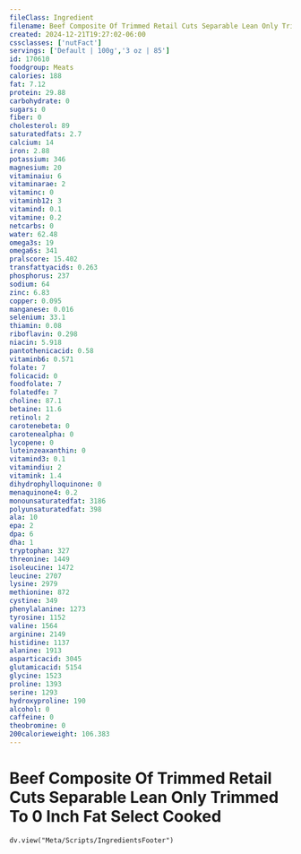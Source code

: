 ```yaml
---
fileClass: Ingredient
filename: Beef Composite Of Trimmed Retail Cuts Separable Lean Only Trimmed To 0 Inch Fat Select Cooked
created: 2024-12-21T19:27:02-06:00
cssclasses: ['nutFact']
servings: ['Default | 100g','3 oz | 85']
id: 170610
foodgroup: Meats
calories: 188
fat: 7.12
protein: 29.88
carbohydrate: 0
sugars: 0
fiber: 0
cholesterol: 89
saturatedfats: 2.7
calcium: 14
iron: 2.88
potassium: 346
magnesium: 20
vitaminaiu: 6
vitaminarae: 2
vitaminc: 0
vitaminb12: 3
vitamind: 0.1
vitamine: 0.2
netcarbs: 0
water: 62.48
omega3s: 19
omega6s: 341
pralscore: 15.402
transfattyacids: 0.263
phosphorus: 237
sodium: 64
zinc: 6.83
copper: 0.095
manganese: 0.016
selenium: 33.1
thiamin: 0.08
riboflavin: 0.298
niacin: 5.918
pantothenicacid: 0.58
vitaminb6: 0.571
folate: 7
folicacid: 0
foodfolate: 7
folatedfe: 7
choline: 87.1
betaine: 11.6
retinol: 2
carotenebeta: 0
carotenealpha: 0
lycopene: 0
luteinzeaxanthin: 0
vitamind3: 0.1
vitamindiu: 2
vitamink: 1.4
dihydrophylloquinone: 0
menaquinone4: 0.2
monounsaturatedfat: 3186
polyunsaturatedfat: 398
ala: 10
epa: 2
dpa: 6
dha: 1
tryptophan: 327
threonine: 1449
isoleucine: 1472
leucine: 2707
lysine: 2979
methionine: 872
cystine: 349
phenylalanine: 1273
tyrosine: 1152
valine: 1564
arginine: 2149
histidine: 1137
alanine: 1913
asparticacid: 3045
glutamicacid: 5154
glycine: 1523
proline: 1393
serine: 1293
hydroxyproline: 190
alcohol: 0
caffeine: 0
theobromine: 0
200calorieweight: 106.383
---
```


# Beef Composite Of Trimmed Retail Cuts Separable Lean Only Trimmed To 0 Inch Fat Select Cooked

```dataviewjs
dv.view("Meta/Scripts/IngredientsFooter")
```